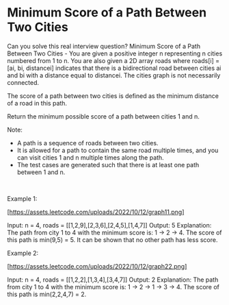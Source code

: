 # Minimum Score of a Path Between Two Cities

Can you solve this real interview question? Minimum Score of a Path Between Two Cities - You are given a positive integer n representing n cities numbered from 1 to n. You are also given a 2D array roads where roads[i] = [ai, bi, distancei] indicates that there is a bidirectional road between cities ai and bi with a distance equal to distancei. The cities graph is not necessarily connected.

The score of a path between two cities is defined as the minimum distance of a road in this path.

Return the minimum possible score of a path between cities 1 and n.

Note:

 * A path is a sequence of roads between two cities.
 * It is allowed for a path to contain the same road multiple times, and you can visit cities 1 and n multiple times along the path.
 * The test cases are generated such that there is at least one path between 1 and n.

 

Example 1:

[https://assets.leetcode.com/uploads/2022/10/12/graph11.png]


Input: n = 4, roads = [[1,2,9],[2,3,6],[2,4,5],[1,4,7]]
Output: 5
Explanation: The path from city 1 to 4 with the minimum score is: 1 -> 2 -> 4. The score of this path is min(9,5) = 5.
It can be shown that no other path has less score.


Example 2:

[https://assets.leetcode.com/uploads/2022/10/12/graph22.png]


Input: n = 4, roads = [[1,2,2],[1,3,4],[3,4,7]]
Output: 2
Explanation: The path from city 1 to 4 with the minimum score is: 1 -> 2 -> 1 -> 3 -> 4. The score of this path is min(2,2,4,7) = 2.